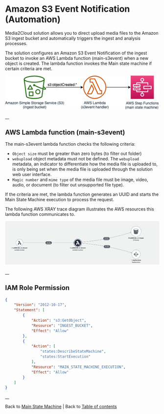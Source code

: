 # Amazon S3 Event Notification (Automation)

Media2Cloud solution allows you to direct upload media files to the Amazon S3 ingest bucket and automatically triggers the ingest and analysis processes.

The solution configures an Amazon S3 Event Notification of the ingest bucket to invoke an AWS Lambda function (main-s3event) when a new object is created. The lambda function invokes the Main state machine if certain criteria are met.

![S3 Event Notification](../../../../deployment/tutorials/images/main-s3event.png)

__

## AWS Lambda function (main-s3event)
The main-s3event lambda function checks the following criteria:
* ```Object size``` must be greater than zero bytes (to filter out folder)
* ```webupload``` object metadata must not be defined. The ```webupload``` metadata, an indicator to differentiate how the media file is uploaded to, is only being set when the media file is uploaded through the solution web user interface.
* ```Magic number``` and ```mime type``` of the media file must be image, video, audio, or document (to filter out unsupported file type).

If the criteria are met, the lambda function generates an UUID and starts the Main State Machine execution to process the request.

The following AWS XRAY trace diagram illustrates the AWS resources this lambda function communicates to.

![Main S3 Event Lambda function](../../../../deployment/tutorials/images/main-s3event-lambda.png)

__

## IAM Role Permission

```json
{
    "Version": "2012-10-17",
    "Statement": [
        {
            "Action": "s3:GetObject",
            "Resource": "INGEST_BUCKET",
            "Effect": "Allow"
        },
        {
            "Action": [
                "states:DescribeStateMachine",
                "states:StartExecution"
            ],
            "Resource": "MAIN_STATE_MACHINE_EXECUTION",
            "Effect": "Allow"
        }
    ]
}
```
__

Back to [Main State Machine](../../README.md) | Back to [Table of contents](../../../../README.md#table-of-contents)
